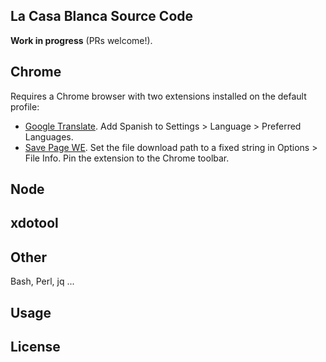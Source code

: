 La Casa Blanca Source Code
--------------------------
**Work in progress** (PRs welcome!).

Chrome
-----
Requires a Chrome browser with two extensions installed on the default profile:
  * [Google Translate](https://chromewebstore.google.com/detail/google-translate/aapbdbdomjkkjkaonfhkkikfgjllcleb?hl=en). Add Spanish to Settings > Language > Preferred Languages.
  * [Save Page WE](https://chromewebstore.google.com/detail/save-page-we/dhhpefjklgkmgeafimnjhojgjamoafof?hl=en). Set the file download path to a fixed string in Options > File Info. Pin the extension to the Chrome toolbar.

Node
----

xdotool
-------

Other
-----
Bash, Perl, jq ...

Usage
-----


License
-------




